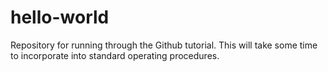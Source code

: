 # hello-world
Repository for running through the Github tutorial.
This will take some time to incorporate into standard operating procedures.
